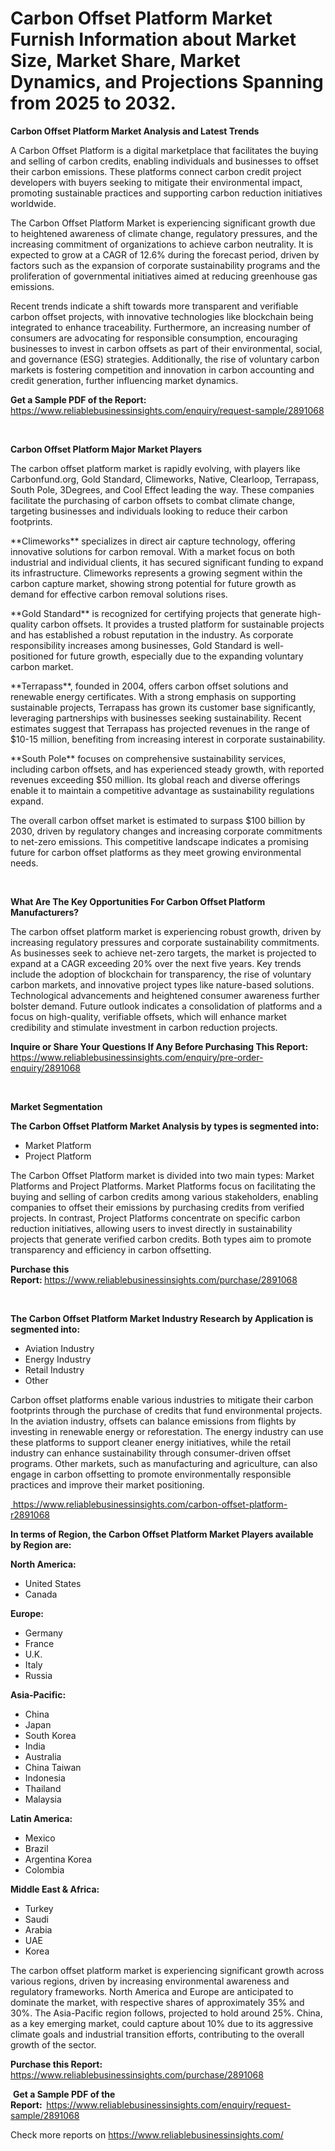 <p><h1>Carbon Offset Platform Market Furnish Information about Market Size, Market Share, Market Dynamics, and Projections Spanning from 2025 to 2032.</h1></p><p><strong>Carbon Offset Platform Market Analysis and Latest Trends</strong></p>
<p><p>A Carbon Offset Platform is a digital marketplace that facilitates the buying and selling of carbon credits, enabling individuals and businesses to offset their carbon emissions. These platforms connect carbon credit project developers with buyers seeking to mitigate their environmental impact, promoting sustainable practices and supporting carbon reduction initiatives worldwide.</p><p>The Carbon Offset Platform Market is experiencing significant growth due to heightened awareness of climate change, regulatory pressures, and the increasing commitment of organizations to achieve carbon neutrality. It is expected to grow at a CAGR of 12.6% during the forecast period, driven by factors such as the expansion of corporate sustainability programs and the proliferation of governmental initiatives aimed at reducing greenhouse gas emissions.</p><p>Recent trends indicate a shift towards more transparent and verifiable carbon offset projects, with innovative technologies like blockchain being integrated to enhance traceability. Furthermore, an increasing number of consumers are advocating for responsible consumption, encouraging businesses to invest in carbon offsets as part of their environmental, social, and governance (ESG) strategies. Additionally, the rise of voluntary carbon markets is fostering competition and innovation in carbon accounting and credit generation, further influencing market dynamics.</p></p>
<p><strong>Get a Sample PDF of the Report:&nbsp;</strong> <a href="https://www.reliablebusinessinsights.com/enquiry/request-sample/2891068?utm_campaign=3148&utm_medium=2&utm_source=Github&utm_content=ia&utm_term=14032025&utm_id=carbon-offset-platform">https://www.reliablebusinessinsights.com/enquiry/request-sample/2891068</a></p>
<p>&nbsp;</p>
<p><strong>Carbon Offset Platform Major Market Players</strong></p>
<p><p>The carbon offset platform market is rapidly evolving, with players like Carbonfund.org, Gold Standard, Climeworks, Native, Clearloop, Terrapass, South Pole, 3Degrees, and Cool Effect leading the way. These companies facilitate the purchasing of carbon offsets to combat climate change, targeting businesses and individuals looking to reduce their carbon footprints.</p><p>**Climeworks** specializes in direct air capture technology, offering innovative solutions for carbon removal. With a market focus on both industrial and individual clients, it has secured significant funding to expand its infrastructure. Climeworks represents a growing segment within the carbon capture market, showing strong potential for future growth as demand for effective carbon removal solutions rises.</p><p>**Gold Standard** is recognized for certifying projects that generate high-quality carbon offsets. It provides a trusted platform for sustainable projects and has established a robust reputation in the industry. As corporate responsibility increases among businesses, Gold Standard is well-positioned for future growth, especially due to the expanding voluntary carbon market.</p><p>**Terrapass**, founded in 2004, offers carbon offset solutions and renewable energy certificates. With a strong emphasis on supporting sustainable projects, Terrapass has grown its customer base significantly, leveraging partnerships with businesses seeking sustainability. Recent estimates suggest that Terrapass has projected revenues in the range of $10-15 million, benefiting from increasing interest in corporate sustainability.</p><p>**South Pole** focuses on comprehensive sustainability services, including carbon offsets, and has experienced steady growth, with reported revenues exceeding $50 million. Its global reach and diverse offerings enable it to maintain a competitive advantage as sustainability regulations expand.</p><p>The overall carbon offset market is estimated to surpass $100 billion by 2030, driven by regulatory changes and increasing corporate commitments to net-zero emissions. This competitive landscape indicates a promising future for carbon offset platforms as they meet growing environmental needs.</p></p>
<p>&nbsp;</p>
<p><strong>What Are The Key Opportunities For Carbon Offset Platform Manufacturers?</strong></p>
<p><p>The carbon offset platform market is experiencing robust growth, driven by increasing regulatory pressures and corporate sustainability commitments. As businesses seek to achieve net-zero targets, the market is projected to expand at a CAGR exceeding 20% over the next five years. Key trends include the adoption of blockchain for transparency, the rise of voluntary carbon markets, and innovative project types like nature-based solutions. Technological advancements and heightened consumer awareness further bolster demand. Future outlook indicates a consolidation of platforms and a focus on high-quality, verifiable offsets, which will enhance market credibility and stimulate investment in carbon reduction projects.</p></p>
<p><strong>Inquire or Share Your Questions If Any Before Purchasing This Report:</strong> <a href="https://www.reliablebusinessinsights.com/enquiry/pre-order-enquiry/2891068?utm_campaign=3148&utm_medium=2&utm_source=Github&utm_content=ia&utm_term=14032025&utm_id=carbon-offset-platform">https://www.reliablebusinessinsights.com/enquiry/pre-order-enquiry/2891068</a></p>
<p>&nbsp;</p>
<p><strong>Market Segmentation</strong></p>
<p><strong>The Carbon Offset Platform Market Analysis by types is segmented into:</strong></p>
<p><ul><li>Market Platform</li><li>Project Platform</li></ul></p>
<p><p>The Carbon Offset Platform market is divided into two main types: Market Platforms and Project Platforms. Market Platforms focus on facilitating the buying and selling of carbon credits among various stakeholders, enabling companies to offset their emissions by purchasing credits from verified projects. In contrast, Project Platforms concentrate on specific carbon reduction initiatives, allowing users to invest directly in sustainability projects that generate verified carbon credits. Both types aim to promote transparency and efficiency in carbon offsetting.</p></p>
<p><strong>Purchase this Report:&nbsp;</strong><a href="https://www.reliablebusinessinsights.com/purchase/2891068?utm_campaign=3148&utm_medium=2&utm_source=Github&utm_content=ia&utm_term=14032025&utm_id=carbon-offset-platform">https://www.reliablebusinessinsights.com/purchase/2891068</a></p>
<p>&nbsp;</p>
<p><strong>The Carbon Offset Platform Market Industry Research by Application is segmented into:</strong></p>
<p><ul><li>Aviation Industry</li><li>Energy Industry</li><li>Retail Industry</li><li>Other</li></ul></p>
<p><p>Carbon offset platforms enable various industries to mitigate their carbon footprints through the purchase of credits that fund environmental projects. In the aviation industry, offsets can balance emissions from flights by investing in renewable energy or reforestation. The energy industry can use these platforms to support cleaner energy initiatives, while the retail industry can enhance sustainability through consumer-driven offset programs. Other markets, such as manufacturing and agriculture, can also engage in carbon offsetting to promote environmentally responsible practices and improve their market positioning.</p></p>
<p><a href="https://www.reliablebusinessinsights.com/carbon-offset-platform-r2891068?utm_campaign=3148&utm_medium=2&utm_source=Github&utm_content=ia&utm_term=14032025&utm_id=carbon-offset-platform">&nbsp;https://www.reliablebusinessinsights.com/carbon-offset-platform-r2891068</a></p>
<p><strong>In terms of Region, the Carbon Offset Platform Market Players available by Region are:</strong></p>
<p>
    <p> <strong> North America: </strong>
        <ul>
            <li>United States</li>
            <li>Canada</li>
        </ul>
        </p> 
    <p> <strong> Europe: </strong>
        <ul>
            <li>Germany</li>
            <li>France</li>
            <li>U.K.</li>
            <li>Italy</li>
            <li>Russia</li>
        </ul>
        </p> 
    <p> <strong> Asia-Pacific: </strong>
        <ul>
            <li>China</li>
            <li>Japan</li>
            <li>South Korea</li>
            <li>India</li>
            <li>Australia</li>
            <li>China Taiwan</li>
            <li>Indonesia</li>
            <li>Thailand</li>
            <li>Malaysia</li>
        </ul>
        </p> 
    <p> <strong> Latin America: </strong>
        <ul>
            <li>Mexico</li>
            <li>Brazil</li>
            <li>Argentina Korea</li>
            <li>Colombia</li>
        </ul>
        </p> 
    <p> <strong> Middle East & Africa: </strong>
        <ul>
            <li>Turkey</li>
            <li>Saudi</li>
            <li>Arabia</li>
            <li>UAE</li>
            <li>Korea</li>
        </ul>
    </p>
    </p>
<p><p>The carbon offset platform market is experiencing significant growth across various regions, driven by increasing environmental awareness and regulatory frameworks. North America and Europe are anticipated to dominate the market, with respective shares of approximately 35% and 30%. The Asia-Pacific region follows, projected to hold around 25%. China, as a key emerging market, could capture about 10% due to its aggressive climate goals and industrial transition efforts, contributing to the overall growth of the sector.</p></p>
<p><strong>Purchase this Report: </strong><a href="https://www.reliablebusinessinsights.com/purchase/2891068?utm_campaign=3148&utm_medium=2&utm_source=Github&utm_content=ia&utm_term=14032025&utm_id=carbon-offset-platform">https://www.reliablebusinessinsights.com/purchase/2891068</a></p>
<p>&nbsp;<strong>Get a Sample PDF of the Report:&nbsp;&nbsp;</strong><a href="https://www.reliablebusinessinsights.com/enquiry/request-sample/2891068?utm_campaign=3148&utm_medium=2&utm_source=Github&utm_content=ia&utm_term=14032025&utm_id=carbon-offset-platform">https://www.reliablebusinessinsights.com/enquiry/request-sample/2891068</a></p>
<p><strong></strong></p>
<p>Check more reports on <a href="https://www.reliablebusinessinsights.com/?utm_campaign=3148&utm_medium=2&utm_source=Github&utm_content=ia&utm_term=14032025&utm_id=carbon-offset-platform">https://www.reliablebusinessinsights.com/</a></p>